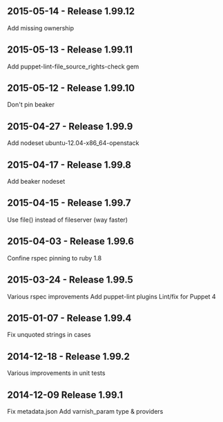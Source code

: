 ## 2015-05-14 - Release 1.99.12

Add missing ownership

## 2015-05-13 - Release 1.99.11

Add puppet-lint-file_source_rights-check gem

## 2015-05-12 - Release 1.99.10

Don't pin beaker

## 2015-04-27 - Release 1.99.9

Add nodeset ubuntu-12.04-x86_64-openstack

## 2015-04-17 - Release 1.99.8

Add beaker nodeset

## 2015-04-15 - Release 1.99.7

Use file() instead of fileserver (way faster)

## 2015-04-03 - Release 1.99.6

Confine rspec pinning to ruby 1.8

## 2015-03-24 - Release 1.99.5

Various rspec improvements
Add puppet-lint plugins
Lint/fix for Puppet 4

## 2015-01-07 - Release 1.99.4

Fix unquoted strings in cases

## 2014-12-18 - Release 1.99.2

Various improvements in unit tests

## 2014-12-09 Release 1.99.1

Fix metadata.json
Add varnish_param type & providers

